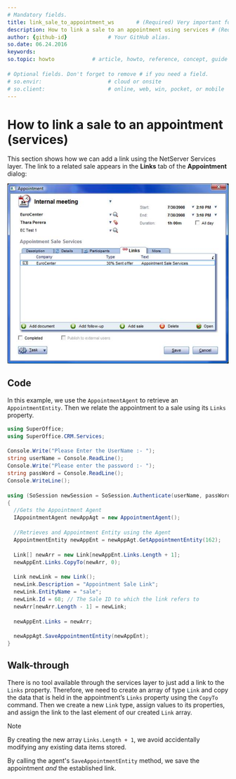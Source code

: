 ```yaml
---
# Mandatory fields.
title: link_sale_to_appointment_ws       # (Required) Very important for SEO.
description: How to link a sale to an appointment using services # (Required) Important for SEO.
author: {github-id}             # Your GitHub alias.
so.date: 06.24.2016
keywords:
so.topic: howto            # article, howto, reference, concept, guide

# Optional fields. Don't forget to remove # if you need a field.
# so.envir:                     # cloud or onsite
# so.client:                    # online, web, win, pocket, or mobile
---
```


# How to link a sale to an appointment (services)

This section shows how we can add a link using the NetServer Services layer. The link to a related sale appears in the **Links** tab of the **Appointment** dialog:

![01][img1]

## Code

In this example, we use the `AppointmentAgent` to retrieve an `AppointmentEntity`. Then we relate the appointment to a sale using its `Links` property.

```csharp
using SuperOffice;
using SuperOffice.CRM.Services;
 
Console.Write("Please Enter the UserName :- ");
string userName = Console.ReadLine();
Console.Write("Please enter the password :- ");
string passWord = Console.ReadLine();
Console.WriteLine();

using (SoSession newSession = SoSession.Authenticate(userName, passWord))
{
  //Gets the Appointment Agent
  IAppointmentAgent newAppAgt = new AppointmentAgent();

  //Retrieves and Appointment Entity using the Agent
  AppointmentEntity newAppEnt = newAppAgt.GetAppointmentEntity(162);

  Link[] newArr = new Link[newAppEnt.Links.Length + 1];
  newAppEnt.Links.CopyTo(newArr, 0);

  Link newLink = new Link();
  newLink.Description = "Appointment Sale Link";
  newLink.EntityName = "sale";
  newLink.Id = 68; // The Sale ID to which the link refers to
  newArr[newArr.Length - 1] = newLink;

  newAppEnt.Links = newArr;

  newAppAgt.SaveAppointmentEntity(newAppEnt);
}
```

## Walk-through

There is no tool available through the services layer to just add a link to the `Links` property. Therefore, we need to create an array of type `Link` and copy the data that is held in the appointment’s `Links` property using the `CopyTo` command. Then we create a new `Link` type, assign values to its properties, and assign the link to the last element of our created `Link` array.

> [!NOTE]
> By creating the new array `Links.Length + 1`, we avoid accidentally modifying any existing data items stored.

By calling the agent's `SaveAppointmentEntity` method, we save the appointment *and* the established link.

<!-- Referenced images -->
[img1]: media/image001.jpg

